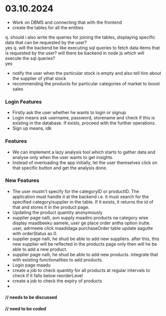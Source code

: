 # 03.10.2024
- Work on DBMS and connecting that with the frontend 
- create the tables for all the entities


q. should i also write the queries for joining the tables, displaying specific data that can be requested by the user?  
yes
q. will the backend be like executing sql queries to fetch data items that is requested by the user? will there be backend in node js which will execute the sql queries?  
yes

- notify the user when the psrticular stock is empty and also tell him about the supplier of ythat stock
- recommending the products for particular categories of market to boost sales

### Login Features
- Firstly ask the user whether he wants to login or signup
- Login means ask username, password, storename and check if this is existing in the database. If exists, proceed with the further operations.
- Sign up means, idk

### Features
- We can implement a lazy analysis tool which starts to gather data and analyse only when the user wants to get insights.
- Instead of overloading the app initially, let the user themselves click on that specific button and get the analysis done.


### New Features
- The user mustn't specify for the categoryID or productID. The application must handle it at the backend i.e.
    it must search for the specified category/supplier in the table. If it exists, it returns the id of that and stores it in the product page.
- Updating the product quantity anonymously
- supplier page nalli, avn supply maadiro products na category wise display maadbeeku aamele, user ge place order antha option irutte. user, adrmeele click maadidaga purchaseOrder table update aagutte with orderStatus as 0.
- supplier page nalli, he shud be able to add new suppliers. after this, this new supplier will be reflected in the products page only then will he be able to add a new product.
- supplier page nalli, he shud be able to add new products. integrate that with existing functionalities to add products. 
- Login page maadu
- create a job to check quantity for all products at regular intervals to check if it falls below reorderLevel
- create a job to check the expiry of products
- 




#### // needs to be discussed 
#### // need to be coded